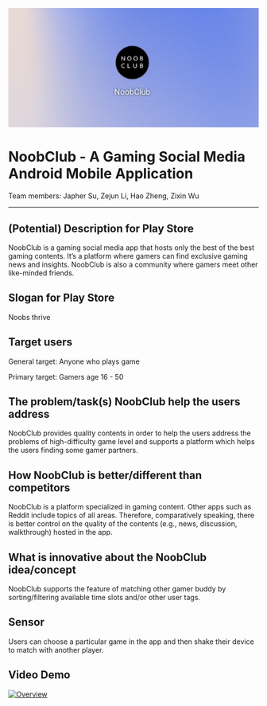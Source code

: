 ![](https://github.com/JapherS/Noob-Club/blob/master/Screenshot.png)

# NoobClub - A Gaming Social Media Android Mobile Application 
Team members: Japher Su, Zejun Li, Hao Zheng, Zixin Wu
***

## (Potential) Description for Play Store
NoobClub is a gaming social media app that hosts only the best of the best gaming contents. It’s a platform where gamers can find exclusive gaming news and insights. NoobClub is also a community where gamers meet other like-minded friends.

## Slogan for Play Store 
Noobs thrive

## Target users
General target: Anyone who plays game

Primary target: Gamers age 16 - 50

## The problem/task(s) NoobClub help the users address
NoobClub provides quality contents in order to help the users address the problems of high-difficulty game level and supports a platform which helps the users finding some gamer partners. 

## How NoobClub is better/different than competitors
NoobClub is a platform specialized in gaming content. Other apps such as Reddit include topics of all areas. Therefore, comparatively speaking, there is better control on the quality of the contents (e.g., news, discussion, walkthrough) hosted in the app.

## What is innovative about the NoobClub idea/concept
NoobClub supports the feature of matching other gamer buddy by sorting/filtering available time slots and/or other user tags. 

## Sensor
Users can choose a particular game in the app and then shake their device to match with another player.

## Video Demo
[![Overview](https://img.youtube.com/vi/FcP4WRdJCto/0.jpg)](https://www.youtube.com/watch?v=FcP4WRdJCto)
